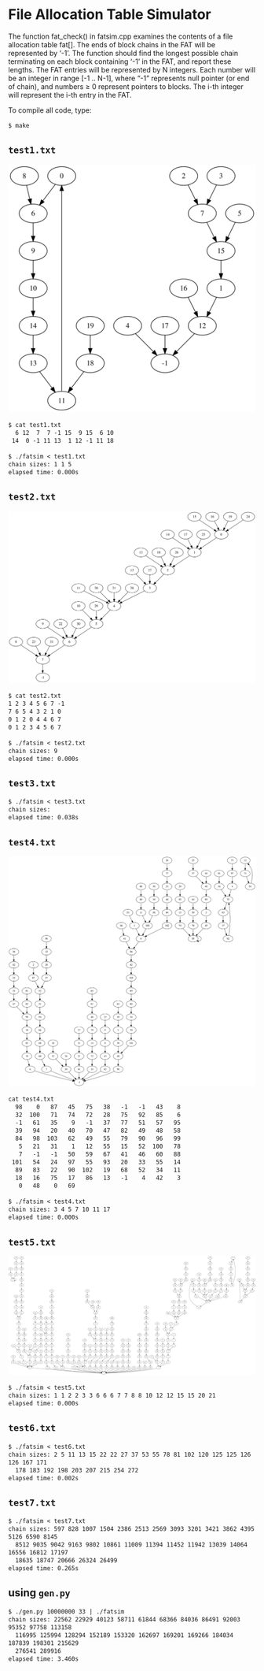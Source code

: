 # File Allocation Table Simulator

The function fat_check() in fatsim.cpp examines the contents of a file allocation table fat[]. The ends of block chains in the FAT will be represented by ‘-1’. The function should find the longest possible chain terminating on each block containing ‘-1’ in the FAT, and report these lengths. The FAT entries will be represented by N integers. Each number will be an integer in range [-1 .. N-1], where “-1” represents null pointer (or end of chain), and numbers ≥ 0 represent pointers to blocks. The i-th integer will represent the i-th entry in the FAT.

To compile all code, type:
```
$ make
```

## `test1.txt`
![graph for test1.txt](images/test1.svg "graph for test1.txt")
```
$ cat test1.txt
  6 12  7  7 -1 15  9 15  6 10
 14  0 -1 11 13  1 12 -1 11 18

$ ./fatsim < test1.txt
chain sizes: 1 1 5
elapsed time: 0.000s
```

## `test2.txt`
![graph for test2.txt](images/test2.svg "graph for test2.txt")
```
$ cat test2.txt
1 2 3 4 5 6 7 -1
7 6 5 4 3 2 1 0
0 1 2 0 4 4 6 7
0 1 2 3 4 5 6 7

$ ./fatsim < test2.txt
chain sizes: 9
elapsed time: 0.000s
```

## `test3.txt`

```
$ ./fatsim < test3.txt
chain sizes:
elapsed time: 0.038s
```

## `test4.txt`
![graph for test4.txt](images/test4.svg "graph for test4.txt")
```
cat test4.txt
  98    0   87   45   75   38   -1   -1   43    8
  32  100   71   74   72   28   75   92   85    6
  -1   61   35    9   -1   37   77   51   57   95
  39   94   20   40   70   47   82   49   48   58
  84   98  103   62   49   55   79   90   96   99
   5   21   31    1   12   55   15   52  100   78
   7   -1   -1   50   59   67   41   46   60   88
 101   54   24   97   55   93   20   33   55   14
  89   83   22   90  102   19   68   52   34   11
  18   16   75   17   86   13   -1    4   42    3
   0   48    0   69

$ ./fatsim < test4.txt
chain sizes: 3 4 5 7 10 11 17
elapsed time: 0.000s
```

## `test5.txt`
![graph for test5.txt](images/test5.svg "graph for test5.txt")
```
$ ./fatsim < test5.txt
chain sizes: 1 1 2 2 3 3 6 6 6 7 7 8 8 10 12 12 15 15 20 21
elapsed time: 0.000s
```

## `test6.txt`

```
$ ./fatsim < test6.txt
chain sizes: 2 5 11 13 15 22 22 27 37 53 55 78 81 102 120 125 125 126 126 167 171
  178 183 192 198 203 207 215 254 272
elapsed time: 0.002s
```

## `test7.txt`

```
$ ./fatsim < test7.txt
chain sizes: 597 828 1007 1504 2386 2513 2569 3093 3201 3421 3862 4395 5126 6590 8145
  8512 9035 9042 9163 9802 10861 11009 11394 11452 11942 13039 14064 16556 16812 17197
  18635 18747 20666 26324 26499
elapsed time: 0.265s
```

## using `gen.py`

```
$ ./gen.py 10000000 33 | ./fatsim
chain sizes: 22562 22929 40123 58711 61844 68366 84036 86491 92003 95352 97758 113158
  116995 125994 128294 152189 153320 162697 169201 169266 184034 187839 198301 215629
  276541 289916
elapsed time: 3.460s
```
